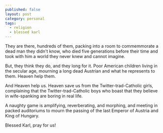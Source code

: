 ```yaml
---
published: false
layout: post
category: personal
tags:
  - religion
  - blessed karl
---
```


They are there, hundreds of them, packing into a room to commemmorate a dead man they didn't know, who died five generations before their time and took with him a world they never knew and cannot imagine. 

But, they think they do, and they long for it. Poor American children living in the secular age, mourning a long dead Austrian and what he represents to them. Heaven help them.

And Heaven help us. Heaven save us from the Twitter-trad-Catholic girls, complaining that the Twitter-trad-Catholic boys who boast that they believe in wife-spanking are boring in real life. 

A naughty game is amplifying, reverberating, and morphing, and meeting in packed auditoriums to mourn the passing of the last Emperor of Austria and King of Hungary. 

Blessed Karl, pray for us!